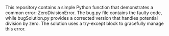 This repository contains a simple Python function that demonstrates a common error: ZeroDivisionError. The bug.py file contains the faulty code, while bugSolution.py provides a corrected version that handles potential division by zero.  The solution uses a try-except block to gracefully manage this error.